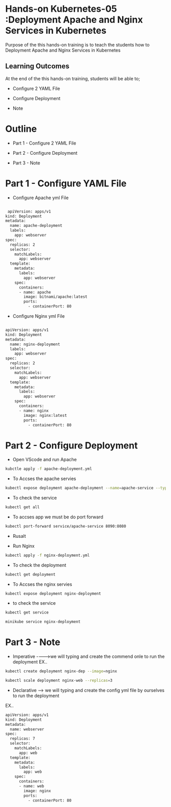 # Hands-on Kubernetes-05 :Deployment Apache and Nginx Services in Kubernetes
 

Purpose of the this hands-on training is to teach the students how to Deployment Apache and Nginx Services in Kubernetes 

## Learning Outcomes

At the end of the this hands-on training, students will be able to;

-  Configure 2 YAML File

-  Configure Deployment

- Note 


# Outline
- Part 1 -   Configure 2 YAML File

- Part 2 -  Configure Deployment

- Part 3 - Note 


# Part 1 - Configure YAML File

- Configure Apache yml File 

```bash

 apiVersion: apps/v1
kind: Deployment
metadata:
  name: apache-deployment
  labels:
    app: webserver
spec:
  replicas: 2
  selector:
    matchLabels:
      app: webserver
  template:
    metadata:
      labels:
        app: webserver
    spec:
      containers:
      - name: apache
        image: bitnami/apache:latest
        ports:
          - containerPort: 80

```
- Configure Nginx yml File 

```bash

apiVersion: apps/v1
kind: Deployment
metadata:
  name: nginx-deployment
  labels:
    app: webserver
spec:
  replicas: 2
  selector:
    matchLabels:
      app: webserver
  template:
    metadata:
      labels:
        app: webserver
    spec:
      containers:
      - name: nginx
        image: nginx:latest
        ports:
          - containerPort: 80
```
# Part 2 - Configure Deployment

- Open VScode and run Apache    

```bash
kubctle apply -f apache-deployment.yml
```

- To Accses the apache servies

```bash
kubectl expose deployment apache-deployment --name=apache-service --type=ClusterIP --port=8090 --target-port=8080
```
- To check the service 

```bash
kubectl get all
```
- To accses app we must be do port forward 

```bash
kubectl port-forward service/apache-service 8090:8080
```
- Rusalt 

- Run Nginx

```bash
kubectl apply -f nginx-deployment.yml
```
- To check the deployment

```bash
kubectl get deployment
```

- To Accses the nginx servies  

```bash
kubectl expose deployment nginx-deployment 
```
- to check the service 

```bash
kubectl get service
```

```bash
minikube service nginx-deployment 
```

# Part 3 - Note 

- Imperative ---->we will typing and create the commend onle to run the deployment 
EX..

```bash
kubectl create deployment nginx-dep --image=nginx
```

```bash
kubectl scale deployment nginx-web --replicas=3
```

 
- Declarative --> we will typing and create the config yml file by ourselves to run the deployment 

EX..

```bash
apiVersion: apps/v1
kind: Deployment
metadata:
  name: webserver
spec:
  replicas: 7
  selector:
    matchLabels:
      app: web
  template:
    metadata:
      labels:
        app: web
    spec:
      containers:
      - name: web
        image: nginx
        ports:
          - containerPort: 80

```